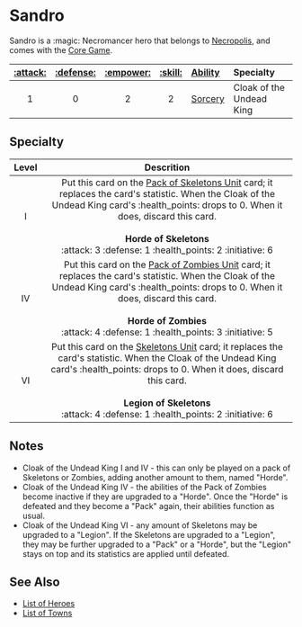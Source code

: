 # Sandro

Sandro is a :magic: Necromancer hero that belongs to [Necropolis](../towns/necropolis.md), and comes with the [Core Game](../content.md).

| [:attack:](../statistics/attack.md) | [:defense:](../statistics/defense.md) | [:empower:](../statistics/power.md) | [:skill:](../statistics/knowledge.md) | [Ability](../abilities.md) | Specialty |
| :---: | :---: | :---: | :---: | :--- | :--- |
| 1 | 0 | 2 | 2 | [Sorcery](abilities/sorcery.md) | Cloak of the Undead King |


## Specialty

| Level | Descrition |
| :---: | :---: |
| Ⅰ | Put this card on the [Pack of Skeletons Unit](../units/skeletons.md) card; it replaces the card's statistic. When the Cloak of the Undead King card's :health_points: drops to 0. When it does, discard this card.<br><br>**Horde of Skeletons**<br>:attack: 3 :defense: 1 :health_points: 2 :initiative: 6 |
| Ⅳ | Put this card on the [Pack of Zombies Unit](../units/zombies.md) card; it replaces the card's statistic. When the Cloak of the Undead King card's :health_points: drops to 0. When it does, discard this card.<br><br>**Horde of Zombies**<br>:attack: 4 :defense: 1 :health_points: 3 :initiative: 5 |
| Ⅵ | Put this card on the [Skeletons Unit](../units/skeletons.md) card; it replaces the card's statistic. When the Cloak of the Undead King card's :health_points: drops to 0. When it does, discard this card.<br><br>**Legion of Skeletons**<br>:attack: 4 :defense: 1 :health_points: 2 :initiative: 6 |


## Notes

- Cloak of the Undead King Ⅰ and Ⅳ - this can only be played on a pack of Skeletons or Zombies, adding another amount to them, named "Horde".
- Cloak of the Undead King Ⅳ - the abilities of the Pack of Zombies become inactive if they are upgraded to a "Horde". Once the "Horde" is defeated and they become a "Pack" again, their abilities function as usual.
- Cloak of the Undead King Ⅵ - any amount of Skeletons may be upgraded to a "Legion". If the Skeletons are upgraded to a "Legion", they may be further upgraded to a "Pack" or a "Horde", but the "Legion" stays on top and its statistics are applied until defeated.


## See Also

- [List of Heroes](../heroes.md)
- [List of Towns](../towns.md)